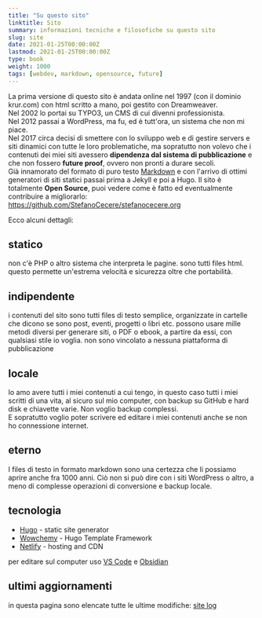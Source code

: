 ```yaml
---
title: "Su questo sito"
linktitle: Sito
summary: informazioni tecniche e filosofiche su questo sito
slug: site
date: 2021-01-25T00:00:00Z
lastmod: 2021-01-25T00:00:00Z
type: book
weight: 1000
tags: [webdev, markdown, opensource, future]
---
```

La prima versione di questo sito è andata online nel 1997 (con il dominio krur.com) con html scritto a mano, poi gestito con Dreamweaver.    
Nel 2002 lo portai su TYPO3, un CMS di cui divenni professionista.  
Nel 2012 passai a WordPress, ma fu, ed è tutt'ora, un sistema che non mi piace.    
Nel 2017 circa decisi di smettere con lo sviluppo web e di gestire servers e siti dinamici con tutte le loro problematiche, ma sopratutto non volevo che i contenuti dei miei siti avessero **dipendenza dal sistema di pubblicazione** e che non fossero **future proof**, ovvero non pronti a durare secoli.  
Già innamorato del formato di puro testo [Markdown](https://en.wikipedia.org/wiki/Markdown) e con l'arrivo di ottimi generatori di siti statici passai prima a Jekyll e poi a Hugo.
Il sito è totalmente **Open Source**, puoi vedere come è fatto ed eventualmente contribuire a migliorarlo: <https://github.com/StefanoCecere/stefanocecere.org>

Ecco alcuni dettagli:
## statico
non c'è PHP o altro sistema che interpreta le pagine. sono tutti files html. questo permette un'estrema velocità e sicurezza oltre che portabilità.

## indipendente
i contenuti del sito sono tutti files di testo semplice, organizzate in cartelle che dicono se sono post, eventi, progetti o libri etc.
possono usare mille metodi diversi per generare siti, o PDF o ebook, a partire da essi, con qualsiasi stile io voglia. non sono vincolato a nessuna piattaforma di pubblicazione

## locale
Io amo avere tutti i miei contenuti a cui tengo, in questo caso tutti i miei scritti di una vita, al sicuro sul mio computer, con backup su GitHub e hard disk e chiavette varie. Non voglio backup complessi.  
E sopratutto voglio poter scrivere ed editare i miei contenuti anche se non ho connessione internet.

## eterno
I files di testo in formato markdown sono una certezza che li possiamo aprire anche fra 1000 anni.
Ciò non si può dire con i siti WordPress o altro, a meno di complesse operazioni di conversione e backup locale.

## tecnologia
- [Hugo](https://gohugo.io) - static site generator
- [Wowchemy](https://wowchemy.com) - Hugo Template Framework
- [Netlify](https://www.netlify.com) - hosting and CDN

per editare sul computer uso [VS Code](https://code.visualstudio.com/) e [Obsidian](https://obsidian.md/)

## ultimi aggiornamenti
in questa pagina sono elencate tutte le ultime modifiche: [site log](/xyz/site-log/)